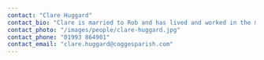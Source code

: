 ```yaml
---
contact: "Clare Huggard"
contact_bio: "Clare is married to Rob and has lived and worked in the mission field in the Dominican Republic, Uganda, Malawi, Moldova and Cambodia. Now based in Witney, Clare is excited to support and encourage mission both locally and further afield."
contact_photo: "/images/people/clare-huggard.jpg"
contact_phone: "01993 864901"
contact_email: "clare.huggard@coggesparish.com"
---
```

